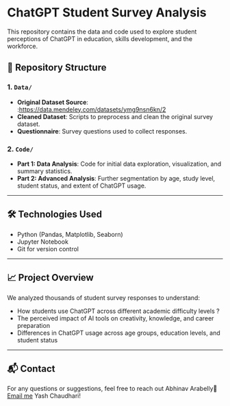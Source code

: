 # ChatGPT Student Survey Analysis

This repository contains the data and code used to explore student perceptions of ChatGPT in education, skills development, and the workforce.

## 📂 Repository Structure

### 1. `Data/`
- **Original Dataset Source**: :https://data.mendeley.com/datasets/ymg9nsn6kn/2
- **Cleaned Dataset**: Scripts to preprocess and clean the original survey dataset.
- **Questionnaire**: Survey questions used to collect responses.

### 2. `Code/`
- **Part 1: Data Analysis**: Code for initial data exploration, visualization, and summary statistics.
- **Part 2: Advanced Analysis**: Further segmentation by age, study level, student status, and extent of ChatGPT usage.

---

## 🛠 Technologies Used
- Python (Pandas, Matplotlib, Seaborn)
- Jupyter Notebook
- Git for version control

---

## 📈 Project Overview
We analyzed thousands of student survey responses to understand:
- How students use ChatGPT across different academic difficulty levels ?
- The perceived impact of AI tools on creativity, knowledge, and career preparation 
- Differences in ChatGPT usage across age groups, education levels, and student status

---

## 📬 Contact
For any questions or suggestions, feel free to reach out
Abhinav Arabelly📧 [Email me](mailto:arabellyabhinav28@gmail.com)
Yash Chaudhari!

